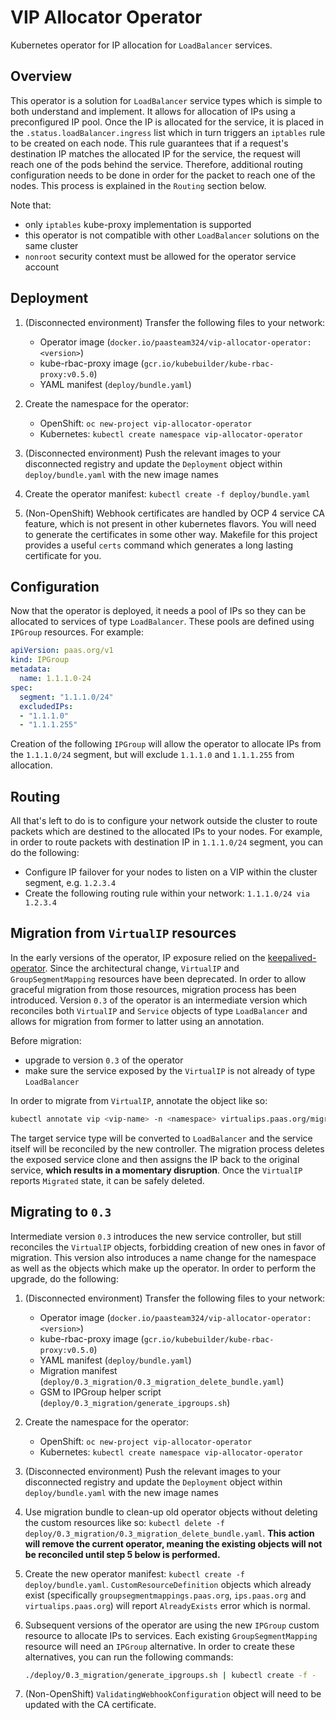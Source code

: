 # VIP Allocator Operator

Kubernetes operator for IP allocation for `LoadBalancer` services.

## Overview

This operator is a solution for `LoadBalancer` service types which is simple to both understand and implement. It allows for allocation of IPs using a preconfigured IP pool. Once the IP is allocated for the service, it is placed in the `.status.loadBalancer.ingress` list which in turn triggers an `iptables` rule to be created on each node. This rule guarantees that if a request's destination IP matches the allocated IP for the service, the request will reach one of the pods behind the service. Therefore, additional routing configuration needs to be done in order for the packet to reach one of the nodes. This process is explained in the `Routing` section below.

Note that:

- only `iptables` kube-proxy implementation is supported
- this operator is not compatible with other `LoadBalancer` solutions on the same cluster
- `nonroot` security context must be allowed for the operator service account

## Deployment

1.  (Disconnected environment) Transfer the following files to your network:
    - Operator image (`docker.io/paasteam324/vip-allocator-operator:<version>`)
    - kube-rbac-proxy image (`gcr.io/kubebuilder/kube-rbac-proxy:v0.5.0`)
    - YAML manifest (`deploy/bundle.yaml`)

2.  Create the namespace for the operator:
    - OpenShift: `oc new-project vip-allocator-operator`
    - Kubernetes: `kubectl create namespace vip-allocator-operator`

3.  (Disconnected environment) Push the relevant images to your disconnected registry and update the `Deployment` object within `deploy/bundle.yaml` with the new image names

4.  Create the operator manifest: `kubectl create -f deploy/bundle.yaml`

5.  (Non-OpenShift) Webhook certificates are handled by OCP 4 service CA feature, which is not present in other kubernetes flavors. You will need to generate the certificates in some other way. Makefile for this project provides a useful `certs` command which generates a long lasting certificate for you.

## Configuration

Now that the operator is deployed, it needs a pool of IPs so they can be allocated to services of type `LoadBalancer`. These pools are defined using `IPGroup` resources. For example:

```yaml
apiVersion: paas.org/v1
kind: IPGroup
metadata:
  name: 1.1.1.0-24
spec:
  segment: "1.1.1.0/24"
  excludedIPs:
  - "1.1.1.0"
  - "1.1.1.255"
```

Creation of the following `IPGroup` will allow the operator to allocate IPs from the `1.1.1.0/24` segment, but will exclude `1.1.1.0` and `1.1.1.255` from allocation.

## Routing

All that's left to do is to configure your network outside the cluster to route packets which are destined to the allocated IPs to your nodes. For example, in order to route packets with destination IP in `1.1.1.0/24` segment, you can do the following:

- Configure IP failover for your nodes to listen on a VIP within the cluster segment, e.g. `1.2.3.4`
- Create the following routing rule within your network: `1.1.1.0/24 via 1.2.3.4`

## Migration from `VirtualIP` resources

In the early versions of the operator, IP exposure relied on the [keepalived-operator](https://github.com/redhat-cop/keepalived-operator). Since the architectural change, `VirtualIP` and `GroupSegmentMapping` resources have been deprecated. In order to allow graceful migration from those resources, migration process has been introduced. Version `0.3` of the operator is an intermediate version which reconciles both `VirtualIP` and `Service` objects of type `LoadBalancer` and allows for migration from former to latter using an annotation.

Before migration:
- upgrade to version `0.3` of the operator
- make sure the service exposed by the `VirtualIP` is not already of type `LoadBalancer`

In order to migrate from `VirtualIP`, annotate the object like so:
```sh
kubectl annotate vip <vip-name> -n <namespace> virtualips.paas.org/migrate=""
```

The target service type will be converted to `LoadBalancer` and the service itself will be reconciled by the new controller. The migration process deletes the exposed service clone and then assigns the IP back to the original service, __which results in a momentary disruption__. Once the `VirtualIP` reports `Migrated` state, it can be safely deleted.

## Migrating to `0.3`

Intermediate version `0.3` introduces the new service controller, but still reconciles the `VirtualIP` objects, forbidding creation of new ones in favor of migration. This version also introduces a name change for the namespace as well as the objects which make up the operator. In order to perform the upgrade, do the following:

1.  (Disconnected environment) Transfer the following files to your network:
    - Operator image (`docker.io/paasteam324/vip-allocator-operator:<version>`)
    - kube-rbac-proxy image (`gcr.io/kubebuilder/kube-rbac-proxy:v0.5.0`)
    - YAML manifest (`deploy/bundle.yaml`)
    - Migration manifest (`deploy/0.3_migration/0.3_migration_delete_bundle.yaml`)
    - GSM to IPGroup helper script (`deploy/0.3_migration/generate_ipgroups.sh`)

2.  Create the namespace for the operator:
    - OpenShift: `oc new-project vip-allocator-operator`
    - Kubernetes: `kubectl create namespace vip-allocator-operator`

3.  (Disconnected environment) Push the relevant images to your disconnected registry and update the `Deployment` object within `deploy/bundle.yaml` with the new image names

4.  Use migration bundle to clean-up old operator objects without deleting the custom resources like so: `kubectl delete -f deploy/0.3_migration/0.3_migration_delete_bundle.yaml`. __This action will remove the current operator, meaning the existing objects will not be reconciled until step 5 below is performed.__

5.  Create the new operator manifest: `kubectl create -f deploy/bundle.yaml`. `CustomResourceDefinition` objects which already exist (specifically `groupsegmentmappings.paas.org`, `ips.paas.org` and `virtualips.paas.org`) will report `AlreadyExists` error which is normal.

6.  Subsequent versions of the operator are using the new `IPGroup` custom resource to allocate IPs to services. Each existing `GroupSegmentMapping` resource will need an `IPGroup` alternative. In order to create these alternatives, you can run the following commands:
    ```sh
    ./deploy/0.3_migration/generate_ipgroups.sh | kubectl create -f -
    ```

7.  (Non-OpenShift) `ValidatingWebhookConfiguration` object will need to be updated with the CA certificate.